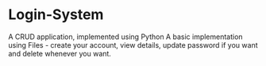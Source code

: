 # Login-System
A CRUD application, implemented using Python
A basic implementation using Files - create your account, view details, update password if you want and delete whenever you want.
